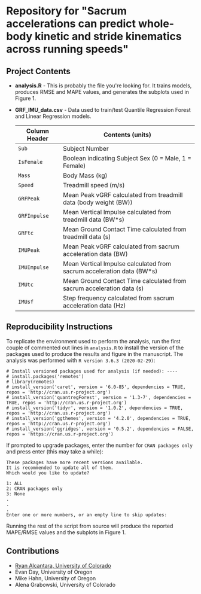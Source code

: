 # Repository for "Sacrum accelerations can predict whole-body kinetic and stride kinematics across running speeds"

## Project Contents
- **analysis.R** - This is probably the file you're looking for. It trains models, produces RMSE and
 MAPE values, and generates the subplots used in Figure 1. 
 
- **GRF_IMU_data.csv** - Data used to train/test Quantile Regression Forest and Linear Regression models.
    
    | Column Header | Contents (units) |
    | ------------- | ---------------- |
    | `Sub`         | Subject Number |
    | `IsFemale`    | Boolean indicating Subject Sex (0 = Male, 1 = Female) |
    | `Mass`        | Body Mass (kg) |
    | `Speed`       | Treadmill speed (m/s) |
    | `GRFPeak`     | Mean Peak vGRF calculated from treadmill data (body weight (BW)) |
    | `GRFImpulse`  | Mean Vertical Impulse calculated from treadmill data (BW*s) |
    | `GRFtc`       | Mean Ground Contact Time calculated from treadmill data (s) |
    | `IMUPeak`     | Mean Peak vGRF calculated from sacrum acceleration data (BW) |
    | `IMUImpulse`  | Mean Vertical Impulse calculated from sacrum acceleration data (BW*s) |
    | `IMUtc`       | Mean Ground Contact Time calculated from sacrum acceleration data (s) |
    | `IMUsf`       | Step frequency calculated from sacrum acceleration data (Hz) |
  
## Reproducibility Instructions
To replicate the environment used to perform the analysis, run the first couple of commented out lines in `analysis.R`
to install the version of the packages used to produce the results and figure in the manuscript. The analysis was 
performed with `R version 3.6.3 (2020-02-29)`:
```
# Install versioned packages used for analysis (if needed): ----
# install.packages('remotes')
# library(remotes)
# install_version('caret', version = '6.0-85', dependencies = TRUE, repos = 'http://cran.us.r-project.org')
# install_version('quantregForest', version = '1.3-7', dependencies = TRUE, repos = 'http://cran.us.r-project.org')
# install_version('tidyr', version = '1.0.2', dependencies = TRUE, repos = 'http://cran.us.r-project.org')
# install_version('ggthemes', version = '4.2.0', dependencies = TRUE, repos = 'http://cran.us.r-project.org')
# install_version('ggridges', version = '0.5.2', dependencies = FALSE, repos = 'https://cran.us.r-project.org')
```

If prompted to upgrade packages, enter the number for `CRAN packages only` and press enter (this may take a while):
```
These packages have more recent versions available.
It is recommended to update all of them.
Which would you like to update?

1: ALL
2: CRAN packages only
3: None
.
.
.
Enter one or more numbers, or an empty line to skip updates:
```
Running the rest of the script from source will produce the reported MAPE/RMSE values and the subplots in Figure 1.

## Contributions
- [Ryan Alcantara, University of Colorado](https://twitter.com/Ryan_Alcantara_)
- Evan Day, University of Oregon
- Mike Hahn, University of Oregon
- Alena Grabowski, University of Colorado
